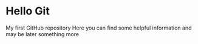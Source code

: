 # Hello Git
My first GitHub repository
Here you can find some helpful information and may be later something more

